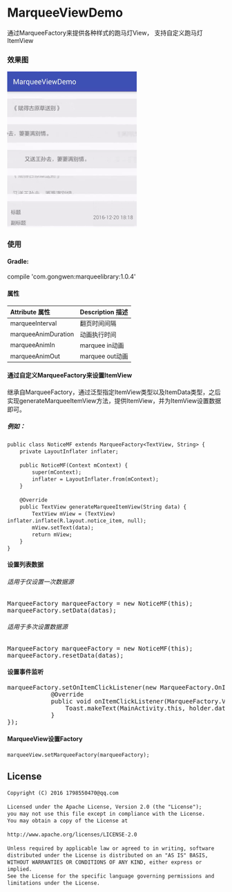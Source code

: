# MarqueeViewDemo
通过MarqueeFactory来提供各种样式的跑马灯View，
支持自定义跑马灯ItemView

### 效果图
<img src="/screenshot/screen_shot.gif"/>

### 使用

#### Gradle:
compile 'com.gongwen:marqueelibrary:1.0.4'

#### 属性

| Attribute 属性          | Description 描述 |
|:---				     |:---|
| marqueeInterval         |    翻页时间间隔       |
| marqueeAnimDuration         | 动画执行时间            |
| marqueeAnimIn         |  marquee in动画          |
| marqueeAnimOut         | marquee out动画          |

#### 通过自定义MarqueeFactory来设置ItemView
继承自MarqueeFactory，通过泛型指定ItemView类型以及ItemData类型，之后实现generateMarqueeItemView方法，提供ItemView，并为ItemView设置数据即可。
##### 例如：
```
public class NoticeMF extends MarqueeFactory<TextView, String> {
    private LayoutInflater inflater;

    public NoticeMF(Context mContext) {
        super(mContext);
        inflater = LayoutInflater.from(mContext);
    }

    @Override
    public TextView generateMarqueeItemView(String data) {
        TextView mView = (TextView) inflater.inflate(R.layout.notice_item, null);
        mView.setText(data);
        return mView;
    }
}
```

#### 设置列表数据
###### 适用于仅设置一次数据源
<pre>
MarqueeFactory<TextView, String> marqueeFactory = new NoticeMF(this);
marqueeFactory.setData(datas);
</pre>
###### 适用于多次设置数据源
<pre>
MarqueeFactory<TextView, String> marqueeFactory = new NoticeMF(this);
marqueeFactory.resetData(datas);
</pre>
#### 设置事件监听
<pre>
marqueeFactory.setOnItemClickListener(new MarqueeFactory.OnItemClickListener<TextView, String>() {
            @Override
            public void onItemClickListener(MarqueeFactory.ViewHolder<TextView, String> holder) {
                Toast.makeText(MainActivity.this, holder.data, Toast.LENGTH_SHORT).show();
            }
});
</pre>

#### MarqueeView设置Factory
<code>marqueeView.setMarqueeFactory(marqueeFactory);</code>

License
--
    Copyright (C) 2016 1798550470@qq.com

    Licensed under the Apache License, Version 2.0 (the "License");
    you may not use this file except in compliance with the License.
    You may obtain a copy of the License at

    http://www.apache.org/licenses/LICENSE-2.0

    Unless required by applicable law or agreed to in writing, software
    distributed under the License is distributed on an "AS IS" BASIS,
    WITHOUT WARRANTIES OR CONDITIONS OF ANY KIND, either express or implied.
    See the License for the specific language governing permissions and
    limitations under the License.